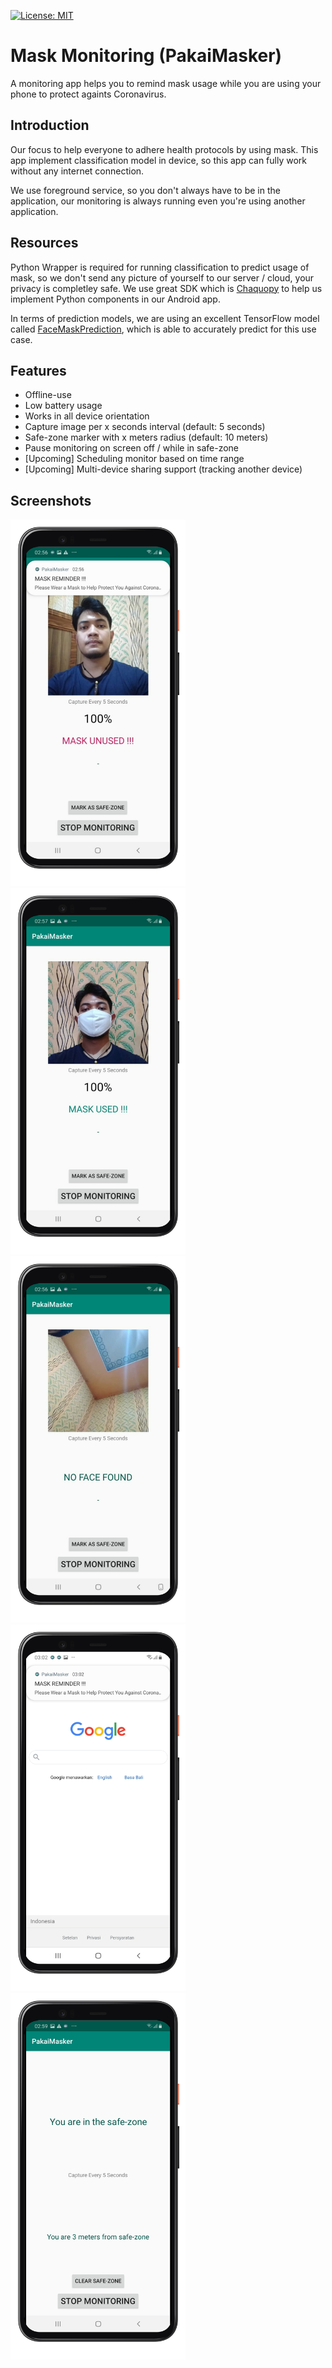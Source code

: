 [![License: MIT](https://img.shields.io/badge/License-MIT-yellow.svg)](https://opensource.org/licenses/MIT)
# Mask Monitoring (PakaiMasker)
 
A monitoring app helps you to remind mask usage while you are using your phone to protect againts Coronavirus.

Introduction
------------

Our focus to help everyone to adhere health protocols by using mask. This app implement classification model in device, so this app can fully work without any internet connection. 

We use foreground service, so you don't always have to be in the application, our monitoring is always running even you're using another application.

Resources
------------

Python Wrapper is required for running classification to predict usage of mask, so we don't send any picture of yourself to our server / cloud, your privacy is completley safe. 
We use great SDK which is [Chaquopy](https://chaquo.com/chaquopy/) to help us implement Python components in our Android app.

In terms of prediction models, we are using an excellent TensorFlow model called [FaceMaskPrediction](https://github.com/AIZOOTech/FaceMaskDetection), which is able to accurately predict for this use case.

Features
------------

* Offline-use
* Low battery usage
* Works in all device orientation
* Capture image per x seconds interval (default: 5 seconds)
* Safe-zone marker with x meters radius (default: 10 meters)
* Pause monitoring on screen off / while in safe-zone
* [Upcoming] Scheduling monitor based on time range
* [Upcoming] Multi-device sharing support (tracking another device)


Screenshots
-----------

<p float="left">
<img src="https://github.com/aldipermanaetikaputra/mask-monitoring/raw/main/screenshots/unmasked.png" width="280" alt="Detected not using a mask">
<img src="https://github.com/aldipermanaetikaputra/mask-monitoring/raw/main/screenshots/masked.png" width="280" alt="Detected using a mask">
<img src="https://github.com/aldipermanaetikaputra/mask-monitoring/raw/main/screenshots/noface.png" width="280" alt="No face detected">
<img src="https://github.com/aldipermanaetikaputra/mask-monitoring/raw/main/screenshots/browsing.png" width="280" alt="Monitoring still running while browsing">
<img src="https://github.com/aldipermanaetikaputra/mask-monitoring/raw/main/screenshots/safezone.png" width="280" alt="Monitoring is paused when in safe-zone">
</p>
